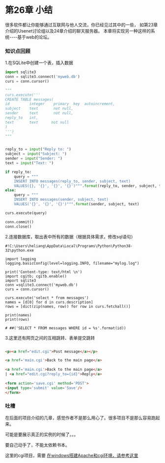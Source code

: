 # 第26章 小结

很多软件都让你能够通过互联网与他人交流，你已经见过其中的一些，
如第23章介绍的Usenet讨论组以及24章介绍的聊天服务器。
本章将实现另一种这样的系统----基于web的论坛。


### 知识点回顾


1.在SQLite中创建一个表，插入数据

```Python
import sqlite3
conn = sqlite3.connect('myweb.db')
curs = conn.cursor()

"""
curs.execute('''
CREATE TABLE messages(
id         integer    primary  key  autoincrement,
subject    text       not null, 
sender     text       not null,
reply_to   int,
text       text      not null
)
''')
"""


reply_to = input("Reply to: ")
subject = input("Subject: ")
sender = input("Sender: ")
text = input("Text: ")

if reply_to:
    query = """
    INSERT INTO messages(reply_to, sender, subject, text)
    VALUES({}, '{}', '{}', '{}')""".format(reply_to, sender, subject, text)
else:
    query = """
    INSERT INTO messages(sender, subject, text)
    VALUES('{}', '{}', '{}')""".format(sender, subject, text)

curs.execute(query)

conn.commit()
conn.close()

```


2.连接数据库，取出表中所有的数据（根据具体需求，修改sql语句）

```
#!C:\Users\heliang\AppData\Local\Programs\Python\Python38-32\python.exe

import logging
logging.basicConfig(level=logging.INFO, filename="mylog.log")

print('Content-type: text/html \n')
import cgitb; cgitb.enable()
import sqlite3
conn =sqlite3.connect('myweb.db')
curs = conn.cursor()

curs.execute('select * from messages')
names = [d[0] for d in curs.description]
rows = [dict(zip(names, row)) for row in curs.fetchall()]

print(names)
print(rows)

# ##('SELECT * FROM messages WHERE id = %s'.format(id))

```

3.这里还有网页之间的互相跳转、表单提交跳转


```html

<p><a href="edit.cgi">Post message</a></p>

<a href='main.cgi'>Back to the main page</a>
   
<a href='main.cgi'>Back to the main page</a>
| <a href="edit.cgi?reply_to={id}">Reply</a>  
   
<form action='save.cgi' method='POST'>
<input type='submit' value='Save'/>
</form>

```

### 吐槽

在后面的项目介绍的几章，感觉作者不是那么用心了。很多项目不是那么容易跑起来。

可能是要展示真正的实例的时候了。。。

要自己动手了，不能太依赖书本。

这里的cgi项目，需要 [在windows搭建Apache和cgi环境，请参考这里](https://www.cnblogs.com/music-liang/p/11846268.html)

